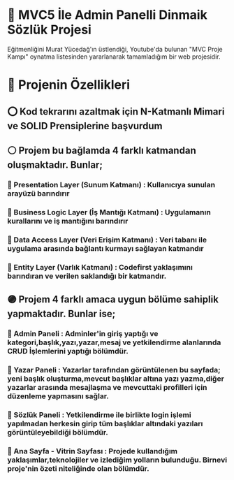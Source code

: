 # 💠 MVC5 İle Admin Panelli Dinmaik Sözlük Projesi
Eğitmenliğini Murat Yücedağ'ın üstlendiği, Youtube'da bulunan "MVC Proje Kampı" oynatma listesinden yararlanarak tamamladığım bir web projesidir.

# 💠 Projenin Özellikleri
## ⭕ Kod tekrarını azaltmak için N-Katmanlı Mimari ve SOLID Prensiplerine başvurdum
## ⚪ Projem bu bağlamda 4 farklı katmandan oluşmaktadır. Bunlar;
### 🔸 Presentation Layer (Sunum Katmanı) :  Kullanıcıya sunulan arayüzü barındırır
### 🔸 Business Logic Layer (İş Mantığı Katmanı) : Uygulamanın kurallarını ve iş mantığını barındırır
### 🔸 Data Access Layer (Veri Erişim Katmanı) : Veri tabanı ile uygulama arasında bağlantı kurmayı sağlayan katmandır
### 🔸 Entity Layer (Varlık Katmanı) :  Codefirst yaklaşımını barındıran ve verilen saklandığı bir katmandır. 
## 🟣 Projem 4 farklı amaca uygun bölüme sahiplik yapmaktadır. Bunlar ise;
### 🔹 Admin Paneli : Adminler'in giriş yaptığı ve kategori,başlık,yazı,yazar,mesaj ve yetkilendirme alanlarında CRUD İşlemlerini yaptığı bölümdür.
### 🔹 Yazar Paneli : Yazarlar tarafından görüntülenen bu sayfada; yeni başlık oluşturma,mevcut başlıklar altına yazı yazma,diğer yazarlar arasında mesajlaşma ve mevcuttaki profilleri için düzenleme yapmasını sağlar.
### 🔹 Sözlük Paneli : Yetkilendirme ile birlikte login işlemi yapılmadan herkesin girip tüm başlıklar altındaki yazıları görüntüleyebildiği bölümdür.
### 🔹 Ana Sayfa - Vitrin Sayfası : Projede kullandığım yaklaşımlar,teknolojiler ve izlediğim yolların bulunduğu. Birnevi proje'nin özeti niteliğinde olan bölümdür.



